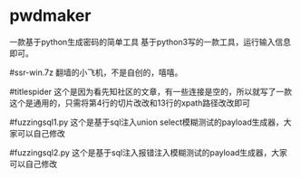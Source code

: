 # pwdmaker
一款基于python生成密码的简单工具
基于python3写的一款工具，运行输入信息即可。

#ssr-win.7z
翻墙的小飞机，不是自创的，嘻嘻。

#titlespider
这个是因为看先知社区的文章，有一些连接是空的，所以就写了一款
这个是通用的，只需将第4行的切片改改和13行的xpath路径改改即可

#fuzzingsql1.py
这个是基于sql注入union select模糊测试的payload生成器，大家可以自己修改

#fuzzingsql2.py
这个是基于sql注入报错注入模糊测试的payload生成器，大家可以自己修改
